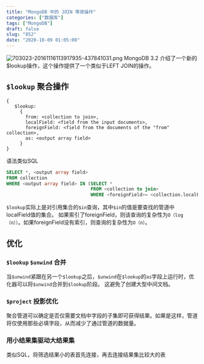 ```yaml
---
title: "MongoDB 中的 JOIN 等效操作"
categories: ["数据库"]
tags: ["MongoDB"]
draft: false
slug: "852"
date: "2020-10-09 01:05:00"
---
```


![703023-20161116113917935-437841031.png](https://img.bi-bo.cn/2020/10/2125607148.png)
MongoDB 3.2 介绍了一个新的$lookup操作，这个操作提供了一个类似于LEFT JOIN的操作。

## `$lookup` 聚合操作

```text
{
   $lookup:
     {
       from: <collection to join>,
       localField: <field from the input documents>,
       foreignField: <field from the documents of the "from" collection>,
       as: <output array field>
     }
}
```

语法类似SQL

```sql
SELECT *, <output array field>
FROM collection
WHERE <output array field> IN (SELECT *
                               FROM <collection to join>
                               WHERE <foreignField>= <collection.localField>);
```
`$lookup`实际上是对引用集合的`$in`查询，其中`$in`的值是要查找的管道中localField值的集合。
如果索引了foreignField，则该查询的复杂性为`O（log（n））`。如果foreignField没有索引，则查询的复杂性为`O（n）`。

## 优化

### `$lookup` `$unwind` 合并
当`$unwind`紧跟在另一个`$lookup`之后，`$unwind`在`$lookup`的`as`字段上运行时，优化器可以将`$unwind`合并到`$lookup`阶段。 这避免了创建大型中间文档。

### `$project` 投影优化
聚合管道可以确定是否仅需要文档中字段的子集即可获得结果。如果是这样，管道将仅使用那些必填字段，从而减少了通过管道的数据量。

### 用小结果集驱动大结果集
类似SQL，将筛选结果小的表首先连接，再去连接结果集比较大的表

